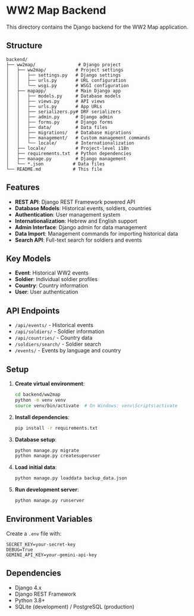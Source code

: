 # WW2 Map Backend

This directory contains the Django backend for the WW2 Map application.

## Structure

```
backend/
├── ww2map/                # Django project
│   ├── ww2map/           # Project settings
│   │   ├── settings.py   # Django settings
│   │   ├── urls.py       # URL configuration
│   │   └── wsgi.py       # WSGI configuration
│   ├── mapapp/           # Main Django app
│   │   ├── models.py     # Database models
│   │   ├── views.py      # API views
│   │   ├── urls.py       # App URLs
│   │   ├── serializers.py# DRF serializers
│   │   ├── admin.py      # Django admin
│   │   ├── forms.py      # Django forms
│   │   ├── data/         # Data files
│   │   ├── migrations/   # Database migrations
│   │   ├── management/   # Custom management commands
│   │   └── locale/       # Internationalization
│   ├── locale/           # Project-level i18n
│   ├── requirements.txt  # Python dependencies
│   ├── manage.py         # Django management
│   └── *.json           # Data files
└── README.md            # This file
```

## Features

- **REST API**: Django REST Framework powered API
- **Database Models**: Historical events, soldiers, countries
- **Authentication**: User management system
- **Internationalization**: Hebrew and English support
- **Admin Interface**: Django admin for data management
- **Data Import**: Management commands for importing historical data
- **Search API**: Full-text search for soldiers and events

## Key Models

- **Event**: Historical WW2 events
- **Soldier**: Individual soldier profiles
- **Country**: Country information
- **User**: User authentication

## API Endpoints

- `/api/events/` - Historical events
- `/api/soldiers/` - Soldier information
- `/api/countries/` - Country data
- `/soldiers/search/` - Soldier search
- `/events/` - Events by language and country

## Setup

1. **Create virtual environment**:
   ```bash
   cd backend/ww2map
   python -m venv venv
   source venv/bin/activate  # On Windows: venv\Scripts\activate
   ```

2. **Install dependencies**:
   ```bash
   pip install -r requirements.txt
   ```

3. **Database setup**:
   ```bash
   python manage.py migrate
   python manage.py createsuperuser
   ```

4. **Load initial data**:
   ```bash
   python manage.py loaddata backup_data.json
   ```

5. **Run development server**:
   ```bash
   python manage.py runserver
   ```

## Environment Variables

Create a `.env` file with:
```
SECRET_KEY=your-secret-key
DEBUG=True
GEMINI_API_KEY=your-gemini-api-key
```

## Dependencies

- Django 4.x
- Django REST Framework
- Python 3.8+
- SQLite (development) / PostgreSQL (production) 